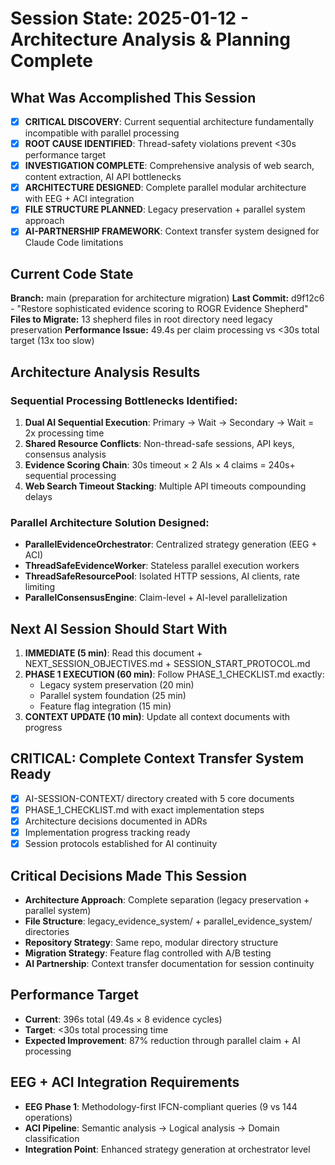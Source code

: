 # Session State: 2025-01-12 - Architecture Analysis & Planning Complete

## What Was Accomplished This Session
- [x] **CRITICAL DISCOVERY**: Current sequential architecture fundamentally incompatible with parallel processing
- [x] **ROOT CAUSE IDENTIFIED**: Thread-safety violations prevent <30s performance target
- [x] **INVESTIGATION COMPLETE**: Comprehensive analysis of web search, content extraction, AI API bottlenecks
- [x] **ARCHITECTURE DESIGNED**: Complete parallel modular architecture with EEG + ACI integration
- [x] **FILE STRUCTURE PLANNED**: Legacy preservation + parallel system approach
- [x] **AI-PARTNERSHIP FRAMEWORK**: Context transfer system designed for Claude Code limitations

## Current Code State
**Branch:** main (preparation for architecture migration)
**Last Commit:** d9f12c6 - "Restore sophisticated evidence scoring to ROGR Evidence Shepherd"
**Files to Migrate:** 13 shepherd files in root directory need legacy preservation
**Performance Issue:** 49.4s per claim processing vs <30s total target (13x too slow)

## Architecture Analysis Results
### Sequential Processing Bottlenecks Identified:
1. **Dual AI Sequential Execution**: Primary → Wait → Secondary → Wait = 2x processing time
2. **Shared Resource Conflicts**: Non-thread-safe sessions, API keys, consensus analysis
3. **Evidence Scoring Chain**: 30s timeout × 2 AIs × 4 claims = 240s+ sequential processing
4. **Web Search Timeout Stacking**: Multiple API timeouts compounding delays

### Parallel Architecture Solution Designed:
- **ParallelEvidenceOrchestrator**: Centralized strategy generation (EEG + ACI)
- **ThreadSafeEvidenceWorker**: Stateless parallel execution workers
- **ThreadSafeResourcePool**: Isolated HTTP sessions, AI clients, rate limiting
- **ParallelConsensusEngine**: Claim-level + AI-level parallelization

## Next AI Session Should Start With
1. **IMMEDIATE (5 min)**: Read this document + NEXT_SESSION_OBJECTIVES.md + SESSION_START_PROTOCOL.md
2. **PHASE 1 EXECUTION (60 min)**: Follow PHASE_1_CHECKLIST.md exactly:
   - Legacy system preservation (20 min)
   - Parallel system foundation (25 min)  
   - Feature flag integration (15 min)
3. **CONTEXT UPDATE (10 min)**: Update all context documents with progress

## CRITICAL: Complete Context Transfer System Ready
- [x] AI-SESSION-CONTEXT/ directory created with 5 core documents
- [x] PHASE_1_CHECKLIST.md with exact implementation steps
- [x] Architecture decisions documented in ADRs
- [x] Implementation progress tracking ready
- [x] Session protocols established for AI continuity

## Critical Decisions Made This Session
- **Architecture Approach**: Complete separation (legacy preservation + parallel system)
- **File Structure**: legacy_evidence_system/ + parallel_evidence_system/ directories
- **Repository Strategy**: Same repo, modular directory structure
- **Migration Strategy**: Feature flag controlled with A/B testing
- **AI Partnership**: Context transfer documentation for session continuity

## Performance Target
- **Current**: 396s total (49.4s × 8 evidence cycles)
- **Target**: <30s total processing time
- **Expected Improvement**: 87% reduction through parallel claim + AI processing

## EEG + ACI Integration Requirements
- **EEG Phase 1**: Methodology-first IFCN-compliant queries (9 vs 144 operations)
- **ACI Pipeline**: Semantic analysis → Logical analysis → Domain classification
- **Integration Point**: Enhanced strategy generation at orchestrator level